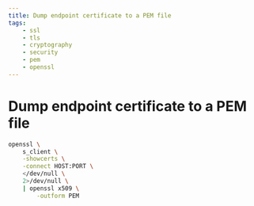 ```yaml
---
title: Dump endpoint certificate to a PEM file
tags:
    - ssl
    - tls
    - cryptography
    - security
    - pem
    - openssl
---
```


# Dump endpoint certificate to a PEM file

~~~ bash
openssl \
    s_client \
    -showcerts \
    -connect HOST:PORT \
    </dev/null \
    2>/dev/null \
    | openssl x509 \
        -outform PEM
~~~
